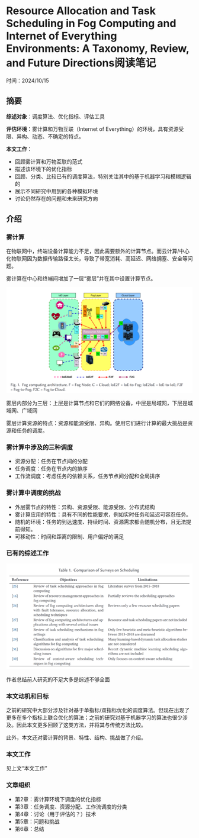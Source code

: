 # Resource Allocation and Task Scheduling in Fog Computing and Internet of Everything Environments: A Taxonomy, Review, and Future Directions阅读笔记

时间：2024/10/15

## 摘要

**综述对象**：调度算法、优化指标、评估工具

**评估环境**：雾计算和万物互联（Internet of Everything）的环境，具有资源受限、异构、动态、不确定的特点。

**本文工作**：

- 回顾雾计算和万物互联的范式
- 描述该环境下的优化指标
- 回顾、分类、比较已有的调度算法，特别关注其中的基于机器学习和模糊逻辑的
- 展示不同研究中用到的各种模拟环境
- 讨论仍然存在的问题和未来研究方向

## 介绍

### 雾计算

在物联网中，终端设备计算能力不足，因此需要额外的计算节点。而云计算/中心化物联网因为数据传输路径太长，导致了带宽消耗、高延迟、网络拥塞、安全等问题。

雾计算在中心和终端间增加了一层“雾层”并在其中设置计算节点。

![](../图片/屏幕截图%202024-10-15%20234250.png)

雾层内部分为三层：上层是计算节点和它们的网络设备，中层是局域网，下层是城域网、广域网

雾层计算资源的特点：资源和能源受限、异构。使用它们进行计算的最大挑战是资源和任务的调度。

### 雾计算中涉及的三种调度

- 资源分配：任务在节点间的分配
- 任务调度：任务在节点内的排序
- 工作流调度：考虑任务的依赖关系，任务节点间分配和全局排序

### 雾计算中调度的挑战

- 外层雾节点的特性：异构、资源受限、能源受限、分布式结构
- 雾计算应用的特性：具有不同的性能要求，例如实时任务和延迟可容忍任务。
- 随机的环境：任务的到达速度、持续时间、资源需求都会随机分布，且无法提前得知。
- 可移动性：时间和距离的限制、用户偏好的满足

### 已有的综述工作

![](../图片/屏幕截图%202024-10-16%20104340.png)

作者总结前人研究的不足大多是综述不够全面

### 本文动机和目标

之前的研究中大部分涉及针对基于单指标/双指标优化的调度算法。但现在出现了更多在多个指标上联合优化的算法；之前的研究对基于机器学习的算法也很少涉及。因此本文更多回顾了这类方法，并将其与传统方法比较。

此外，本文还对雾计算的背景、特性、结构、挑战做了介绍。

### 本文工作

见上文“本文工作”

### 文章组织

- 第2章：雾计算环境下调度的优化指标
- 第3章：任务调度、资源分配、工作流调度的分类
- 第4章：讨论（用于评估的？）技术
- 第5章：问题和挑战
- 第6章：总结
